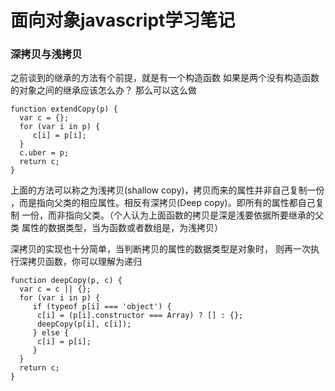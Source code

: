 # 面向对象javascript学习笔记

### 深拷贝与浅拷贝

之前谈到的继承的方法有个前提，就是有一个构造函数
如果是两个没有构造函数的对象之间的继承应该怎么办？
那么可以这么做

```
function extendCopy(p) {
  var c = {};  
  for (var i in p) {
     c[i] = p[i];
  }
  c.uber = p;
  return c;
}
```

上面的方法可以称之为浅拷贝(shallow copy)，拷贝而来的属性并非自己复制一份
，而是指向父类的相应属性。相反有深拷贝(Deep copy)。即所有的属性都自己复制
一份，而非指向父类。（个人认为上面函数的拷贝是深是浅要依据所要继承的父类
属性的数据类型，当为函数或者数组是，为浅拷贝）

深拷贝的实现也十分简单，当判断拷贝的属性的数据类型是对象时，
则再一次执行深拷贝函数，你可以理解为递归

```
function deepCopy(p, c) {
  var c = c || {}; 
  for (var i in p) {
     if (typeof p[i] === 'object') {
      c[i] = (p[i].constructor === Array) ? [] : {};
      deepCopy(p[i], c[i]);
     } else {
      c[i] = p[i];
     } 
  }
  return c;
}
```